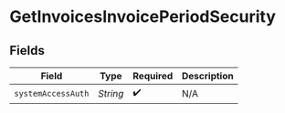 # GetInvoicesInvoicePeriodSecurity


## Fields

| Field              | Type               | Required           | Description        |
| ------------------ | ------------------ | ------------------ | ------------------ |
| `systemAccessAuth` | *String*           | :heavy_check_mark: | N/A                |